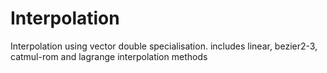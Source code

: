 # Interpolation
Interpolation using vector double specialisation. includes linear, bezier2-3, catmul-rom and lagrange interpolation methods
